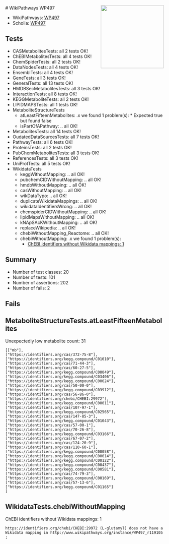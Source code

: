 <img style="float: right; width: 200px" src="https://upload.wikimedia.org/wikipedia/commons/thumb/8/83/Wplogo_with_text_500.png/640px-Wplogo_with_text_500.png" />
# WikiPathways WP497

* WikiPathways: [WP497](https://new.wikipathways.org/pathways/WP497)
* Scholia: [WP497](https://scholia.toolforge.org/wikipathways/WP497)
## Tests
* CASMetabolitesTests: all 2 tests OK!
* ChEBIMetabolitesTests: all 4 tests OK!
* ChemSpiderTests: all 2 tests OK!
* DataNodesTests: all 4 tests OK!
* EnsemblTests: all 4 tests OK!
* GeneTests: all 3 tests OK!
* GeneralTests: all 13 tests OK!
* HMDBSecMetabolitesTests: all 3 tests OK!
* InteractionTests: all 8 tests OK!
* KEGGMetaboliteTests: all 2 tests OK!
* LIPIDMAPSTests: all 1 tests OK!
* MetaboliteStructureTests
    * atLeastFifteenMetabolites: .x we found 1 problem(s):
            * Expected true but found false
    * isPartOfAPathway: .. all OK!
* MetabolitesTests: all 14 tests OK!
* OudatedDataSourcesTests: all 7 tests OK!
* PathwayTests: all 6 tests OK!
* ProteinsTests: all 2 tests OK!
* PubChemMetabolitesTests: all 3 tests OK!
* ReferencesTests: all 3 tests OK!
* UniProtTests: all 5 tests OK!
* WikidataTests
    * keggWithoutMapping: .. all OK!
    * pubchemCIDWithoutMapping: .. all OK!
    * hmdbWithoutMapping: .. all OK!
    * casWithoutMapping: .. all OK!
    * wikDataTypo: .. all OK!
    * duplicateWikidataMappings: .. all OK!
    * wikidataIdentifiersWrong: .. all OK!
    * chemspiderCIDWithoutMapping: .. all OK!
    * lipidMapsWithoutMapping: .. all OK!
    * kNApSAcKWithoutMapping: .. all OK!
    * replaceWikipedia: .. all OK!
    * chebiWithoutMapping_Reactome: .. all OK!
    * chebiWithoutMapping: .x we found 1 problem(s):
        * [ChEBI identifiers without Wikidata mappings: 1](#a8d554cd)


## Summary

* Number of test classes: 20
* Number of tests: 101
* Number of assertions: 202
* Number of fails: 2

## Fails

<a name="3b0f9b07" />

## MetaboliteStructureTests.atLeastFifteenMetabolites

Unexpectedly low metabolite count: 31

```
[["mb"],
["https://identifiers.org/cas/372-75-8"],
["https://identifiers.org/kegg.compound/C01010"],
["https://identifiers.org/cas/71-44-3"],
["https://identifiers.org/cas/60-27-5"],
["https://identifiers.org/kegg.compound/C00049"],
["https://identifiers.org/kegg.compound/C03406"],
["https://identifiers.org/kegg.compound/C00624"],
["https://identifiers.org/cas/50-00-0"],
["https://identifiers.org/kegg.compound/C03912"],
["https://identifiers.org/cas/56-86-0"],
["https://identifiers.org/chebi/CHEBI:29972"],
["https://identifiers.org/kegg.compound/C00011"],
["https://identifiers.org/cas/107-97-1"],
["https://identifiers.org/kegg.compound/C02565"],
["https://identifiers.org/cas/147-85-3"],
["https://identifiers.org/kegg.compound/C01043"],
["https://identifiers.org/cas/57-00-1"],
["https://identifiers.org/cas/70-26-8"],
["https://identifiers.org/kegg.compound/C03166"],
["https://identifiers.org/cas/67-07-2"],
["https://identifiers.org/cas/124-20-9"],
["https://identifiers.org/cas/110-60-1"],
["https://identifiers.org/kegg.compound/C00058"],
["https://identifiers.org/kegg.compound/C00014"],
["https://identifiers.org/kegg.compound/C00122"],
["https://identifiers.org/kegg.compound/C00437"],
["https://identifiers.org/kegg.compound/C00581"],
["https://identifiers.org/cas/74-79-3"],
["https://identifiers.org/kegg.compound/C00169"],
["https://identifiers.org/cas/57-13-6"],
["https://identifiers.org/kegg.compound/C01165"]
]
```

<a name="a8d554cd" />

## WikidataTests.chebiWithoutMapping

ChEBI identifiers without Wikidata mappings: 1
```
https://identifiers.org/chebi/CHEBI:29972 (L-glutamyl) does not have a Wikidata mapping in http://www.wikipathways.org/instance/WP497_r119105 ; 
```

